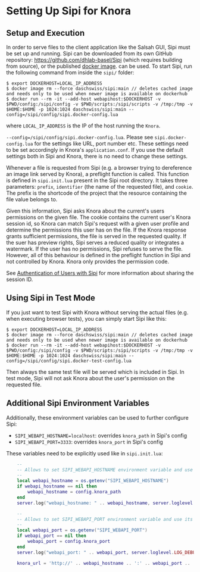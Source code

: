 <!---
 * Copyright © 2021 - 2022 Swiss National Data and Service Center for the Humanities and/or DaSCH Service Platform contributors.
 * SPDX-License-Identifier: Apache-2.0
-->

# Setting Up Sipi for Knora

## Setup and Execution

In order to serve files to the client application like the Salsah GUI,
Sipi must be set up and running. Sipi can be downloaded from its own
GitHub repository: <https://github.com/dhlab-basel/Sipi> (which requires
building from source), or the published [docker image](https://hub.docker.com/r/daschswiss/sipi/).
can be used. To start Sipi, run the following command from inside the `sipi/`
folder:

```
$ export DOCKERHOST=LOCAL_IP_ADDRESS
$ docker image rm --force daschswiss/sipi:main // deletes cached image and needs only to be used when newer image is available on dockerhub
$ docker run --rm -it --add-host webapihost:$DOCKERHOST -v $PWD/config:/sipi/config -v $PWD/scripts:/sipi/scripts -v /tmp:/tmp -v $HOME:$HOME -p 1024:1024 daschswiss/sipi:main --config=/sipi/config/sipi.docker-config.lua
```

where `LOCAL_IP_ADDRESS` is the IP of the host running the `Knora`.

`--config=/sipi/config/sipi.docker-config.lua`. Please see `sipi.docker-config.lua` for the settings like URL, port number
etc. These settings need to be set accordingly in Knora's `application.conf`. If you use the default settings both in
Sipi and Knora, there is no need to change these settings.

Whenever a file is requested from Sipi (e.g. a browser trying to
dereference an image link served by Knora), a preflight function is
called. This function is defined in `sipi.init.lua` present in the
Sipi root directory. It takes three parameters: `prefix`, `identifier`
(the name of the requested file), and `cookie`. The prefix is the shortcode
of the project that the resource containing the file value belongs to.

Given this information, Sipi asks Knora about the current's users
permissions on the given file. The cookie contains the current user's
Knora session id, so Knora can match Sipi's request with a given user
profile and determine the permissions this user has on the file. If the
Knora response grants sufficient permissions, the file is served in the
requested quality. If the suer has preview rights, Sipi serves a reduced
quality or integrates a watermark. If the user has no permissions, Sipi
refuses to serve the file. However, all of this behaviour is defined in
the preflight function in Sipi and not controlled by Knora. Knora only
provides the permission code.

See [Authentication of Users with Sipi](sipi-and-knora.md#authentication-of-users-with-sipi) for more
information about sharing the session ID.

## Using Sipi in Test Mode

If you just want to test Sipi with Knora without serving the actual
files (e.g. when executing browser tests), you can simply start Sipi
like this:

```
$ export DOCKERHOST=LOCAL_IP_ADDRESS
$ docker image rm --force daschswiss/sipi:main // deletes cached image and needs only to be used when newer image is available on dockerhub
$ docker run --rm -it --add-host webapihost:$DOCKERHOST -v $PWD/config:/sipi/config -v $PWD/scripts:/sipi/scripts -v /tmp:/tmp -v $HOME:$HOME -p 1024:1024 daschswiss/sipi:main --config=/sipi/config/sipi.docker-test-config.lua
```

Then always the same test file will be served which is included in Sipi. In test mode, Sipi will
not ask Knora about the user's permission on the requested file.

## Additional Sipi Environment Variables

Additionally, these environment variables can be used to further configure Sipi:

- `SIPI_WEBAPI_HOSTNAME=localhost`: overrides `knora_path` in Sipi's config
- `SIPI_WEBAPI_PORT=3333`: overrides `knora_port` in Sipi's config

These variables need to be explicitly used like in `sipi.init.lua`:

```lua
    --
    -- Allows to set SIPI_WEBAPI_HOSTNAME environment variable and use its value.
    --
    local webapi_hostname = os.getenv("SIPI_WEBAPI_HOSTNAME")
    if webapi_hostname == nil then
        webapi_hostname = config.knora_path
    end
    server.log("webapi_hostname: " .. webapi_hostname, server.loglevel.LOG_DEBUG)

    --
    -- Allows to set SIPI_WEBAPI_PORT environment variable and use its value.
    --
    local webapi_port = os.getenv("SIPI_WEBAPI_PORT")
    if webapi_port == nil then
        webapi_port = config.knora_port
    end
    server.log("webapi_port: " .. webapi_port, server.loglevel.LOG_DEBUG)

    knora_url = 'http://' .. webapi_hostname .. ':' .. webapi_port .. '/admin/files/' .. prefix .. '/' ..  identifier
```
